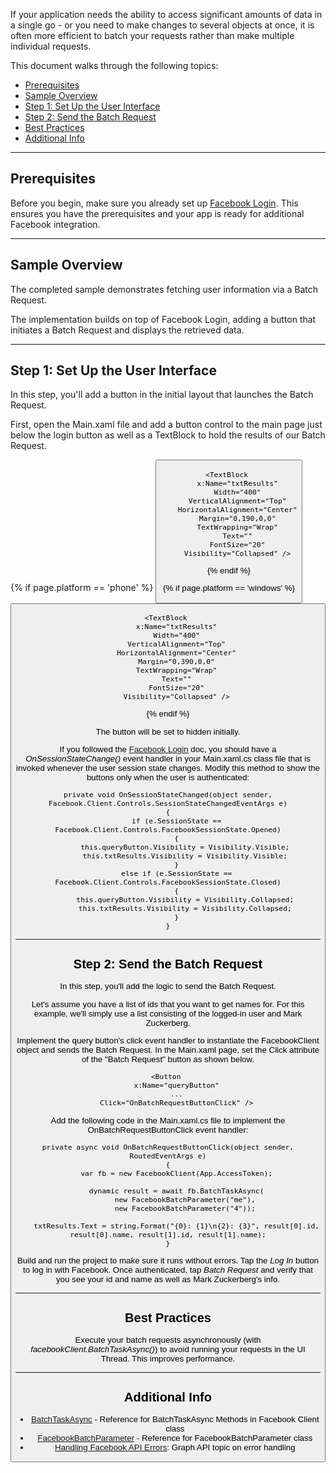 If your application needs the ability to access significant amounts of data in a single go - or you need to make changes to several objects at once, it is often more efficient to batch your requests rather than make multiple individual requests.

This document walks through the following topics:

* [Prerequisites](#1)
* [Sample Overview](#2)
* [Step 1: Set Up the User Interface](#3)
* [Step 2: Send the Batch Request](#4)
* [Best Practices](#5)
* [Additional Info](#6)

---

## Prerequisites

Before you begin, make sure you already set up [Facebook Login](#). This ensures you have the prerequisites and your app is ready for additional Facebook integration.

---

## Sample Overview


The completed sample demonstrates fetching user information via a Batch Request.

The implementation builds on top of Facebook Login, adding a button that initiates a Batch Request and displays the retrieved data.

---

## Step 1: Set Up the User Interface

In this step, you'll add a button in the initial layout that launches the Batch Request.

First, open the Main.xaml file and add a button control to the main page just below the login button as well as a TextBlock to hold the results of our Batch Request.

{% if page.platform == 'phone' %}
<Button
        x:Name="queryButton"
        Height="70"
        Width="300"
        VerticalAlignment="Top"
        HorizontalAlignment="Center"
        Margin="0,100,0,0"
        FontSize="20"
        Content="Batch Request"
        Visibility="Collapsed" />
    
    <TextBlock 
        x:Name="txtResults"
        Width="400"
        VerticalAlignment="Top"
        HorizontalAlignment="Center"
        Margin="0,190,0,0"
        TextWrapping="Wrap"
        Text=""
        FontSize="20"
        Visibility="Collapsed" />

{% endif %}

{% if page.platform == 'windows' %}
    <Button
        x:Name="queryButton"
        Height="70"
        Width="200"
        VerticalAlignment="Top"
        HorizontalAlignment="Center"
        Margin="0,290,0,0"
        FontSize="20"
        Content="Batch Request"
        Visibility="Collapsed" />
    
    <TextBlock 
        x:Name="txtResults"
        Width="400"
        VerticalAlignment="Top"
        HorizontalAlignment="Center"
        Margin="0,390,0,0"
        TextWrapping="Wrap"
        Text=""
        FontSize="20"
        Visibility="Collapsed" />
{% endif %}

The button will be set to hidden initially.

If you followed the [Facebook Login](#) doc, you should have a _OnSessionStateChange()_ event handler in your Main.xaml.cs class file that is invoked whenever the user session state changes. Modify this method to show the buttons only when the user is authenticated:

    private void OnSessionStateChanged(object sender, Facebook.Client.Controls.SessionStateChangedEventArgs e)
    {
        if (e.SessionState == Facebook.Client.Controls.FacebookSessionState.Opened)
        {
            this.queryButton.Visibility = Visibility.Visible;
            this.txtResults.Visibility = Visibility.Visible;
        }
        else if (e.SessionState == Facebook.Client.Controls.FacebookSessionState.Closed)
        {
            this.queryButton.Visibility = Visibility.Collapsed;
            this.txtResults.Visibility = Visibility.Collapsed;
        }
    }

---

## Step 2: Send the Batch Request

In this step, you'll add the logic to send the Batch Request.

Let's assume you have a list of ids that you want to get names for. For this example, we'll simply use a list consisting of the logged-in user and Mark Zuckerberg.

Implement the query button's click event handler to instantiate the FacebookClient object and sends the Batch Request. In the Main.xaml page, set the Click attribute of the "Batch Request" button as shown below.

    <Button 
        x:Name="queryButton"
        ...
        Click="OnBatchRequestButtonClick" />

Add the following code in the Main.xaml.cs file to implement the OnBatchRequestButtonClick event handler:

    private async void OnBatchRequestButtonClick(object sender, RoutedEventArgs e)
    {
        var fb = new FacebookClient(App.AccessToken);

        dynamic result = await fb.BatchTaskAsync(
            new FacebookBatchParameter("me"),
            new FacebookBatchParameter("4"));

        txtResults.Text = string.Format("{0}: {1}\n{2}: {3}", result[0].id, result[0].name, result[1].id, result[1].name);
    }

Build and run the project to make sure it runs without errors. Tap the _Log In_ button to log in with Facebook. Once authenticated, tap _Batch Request_ and verify that you see your id and name as well as Mark Zuckerberg's info.

---

## Best Practices

Execute your batch requests asynchronously (with _facebookClient.BatchTaskAsync()_) to avoid running your requests in the UI Thread. This improves performance.

---

## Additional Info

- [BatchTaskAsync][1] - Reference for BatchTaskAsync Methods in Facebook Client class
- [FacebookBatchParameter][2] - Reference for FacebookBatchParameter class
- [Handling Facebook API Errors][3]: Graph API topic on error handling

[1]: http://facebook-sdk.github.io/docs/reference/SDK/Facebook.FacebookClient.html#BatchTaskAsync(FacebookBatchParameter[])
[2]: http://facebook-sdk.github.io/docs/reference/SDK/Facebook.FacebookBatchParameter.html
[3]: https://developers.facebook.com/docs/reference/api/errors/
